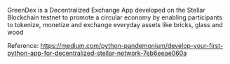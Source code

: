 GreenDex is a Decentralized Exchange App developed on the Stellar Blockchain testnet to promote a circular economy by enabling participants to tokenize, monetize and exchange everyday assets like bricks, glass and wood

Reference:
https://medium.com/python-pandemonium/develop-your-first-python-app-for-decentralized-stellar-network-7eb6eeae060a
